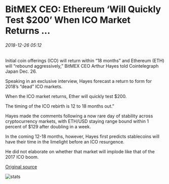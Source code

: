 # BitMEX CEO: Ethereum ‘Will Quickly Test $200’ When ICO Market Returns ...

###### 2018-12-26 05:12

Initial coin offerings (ICO) will return within “18 months” and Ethereum (ETH) will “rebound aggressively,” BitMEX CEO Arthur Hayes told Cointelegraph Japan Dec. 26.

Speaking in an exclusive interview, Hayes forecast a return to form for 2018’s “dead” ICO markets.

When the ICO market returns, Ether will quickly test $200.

The timing of the ICO rebirth is 12 to 18 months out.”

Hayes made the comments following a now rare day of stability across cryptocurrency markets, with ETH/USD staying range bound within 1 percent of $129 after doubling in a week.

In the coming 12-18 months, however, Hayes first predicts stablecoins will have their time in the limelight before an ICO resurgence.

He did not elaborate on whether that market will implode like that of the 2017 ICO boom.

[Original source](https://cointelegraph.com/news/bitmex-ceo-ethereum-will-quickly-test-200-when-ico-market-returns)

![stats](https://c.statcounter.com/11760860/0/a89fa40b/1/ "stats")